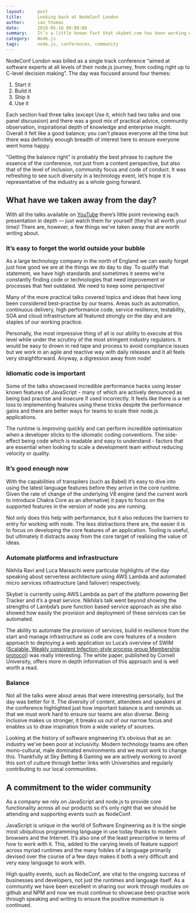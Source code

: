 ```yaml
---
layout:     post
title:      Looking back at NodeConf London
author:     ian_thomas
date:       2016-05-16 09:00:00
summary:    It’s a little known fact that skybet.com has been working with node.js since version 0.4 (though our first app running in a live environment was on version 0.6) so we’ve got a long history of running JavaScript on the server. In addition, our customer experience is wholly reliant on JavaScript in the browser so you could say we’re less of a PHP shop and more of a JavaScript shop… So it was with interest that three of the skybet.com team headed to that London for the first ever NodeConf London.
category:   Node.js
tags:       node.js, conferences, community
---
```


NodeConf London was billed as a single track conference “aimed at software experts at all levels of their node.js journey, from coding right up to C-level decision making”. The day was focused around four themes:

1. Start it
2. Build it
3. Ship it
4. Use it

Each section had three talks (except Use it, which had two talks and one panel discussion) and there was a good mix of practical advice, community observation, inspirational depth of knowledge and enterprise insight. Overall it felt like a good balance; you can’t please everyone all the time but there was definitely enough breadth of interest here to ensure everyone went home happy.

“Getting the balance right” is probably the best phrase to capture the essence of the conference, not just from a content perspective, but also that of the level of inclusion, community focus and code of conduct. It was refreshing to see such diversity in a technology event, let’s hope it is representative of the industry as a whole going forward.

## What have we taken away from the day?

With all the talks available on [YouTube](https://www.youtube.com/playlist?list=PL0CdgOSSGlBYnHAl_DZoy9BWvdVQjNKE2) there’s little point reviewing each presentation in depth — just watch them for yourself (they’re all worth your time)! There are, however, a few things we’ve taken away that are worth writing about.

### It’s easy to forget the world outside your bubble

As a large technology company in the north of England we can easily forget just how good we are at the things we do day to day. To qualify that statement, we have high standards and sometimes it seems we’re constantly finding code or technologies that need improvement or processes that feel outdated. We need to keep some perspective!

Many of the more practical talks covered topics and ideas that have long been considered best-practise by our teams. Areas such as automation, continuous delivery, high performance code, service resilience, testability, SOA and cloud infrastructure all featured strongly on the day and are staples of our working practice.

Personally, the most impressive thing of all is our ability to execute at this level while under the scrutiny of the most stringent industry regulators. It would be easy to drown in red tape and process to avoid compliance issues but we work in an agile and reactive way with daily releases and it all feels very straightforward. Anyway, a digression away from node!

### Idiomatic code is important

Some of the talks showcased incredible performance hacks using lesser known features of JavaScript - many of which are actively  denounced as being bad practise and insecure if used incorrectly. It feels like there is a net loss to implementing features using these tricks despite the performance gains and there are better ways for teams to scale their node.js applications.

The runtime is improving quickly and can perform incredible optimisation when a developer sticks to the idiomatic coding conventions. The side-effect being code which is readable and easy to understand - factors that are essential when looking to scale a development team without reducing velocity or quality.

### It’s good enough now

With the capabilities of transpilers (such as Babel) it’s easy to dive into using the latest language features before they arrive in the core runtime. Given the rate of change of the underlying V8 engine (and the current work to introduce Chakra Core as an alternative) it pays to focus on the supported features in the version of node you are running.

Not only does this help with performance, but it also reduces the barriers to entry for working with node. The less distractions there are, the easier it is to focus on developing the core features of an application. Tooling is useful, but ultimately it distracts away from the core target of realising the value of ideas.

### Automate platforms and infrastructure

Nikhila Ravi and Luca Maraschi were particular highlights of the day speaking about serverless architecture using AWS Lambda and automated micro services infrastructure (and failover) respectively.

Skybet is currently using AWS Lambda as part of the platform powering Bet Tracker and it’s a great service. Nikhila’s talk went beyond showing the strengths of Lambda’s pure function based service approach as she also showed how easily the provision and deployment of these services can be automated.

The ability to automate the provision of services, build in resilience from the start and manage infrastructure as code are core features of a modern approach to deploying a web application so Luca’s overview of SWIM ([Scalable, Weakly consistent Infection-style process group Membership protocol](https://www.cs.cornell.edu/~asdas/research/dsn02-swim.pdf)) was really interesting. The white paper, published by Cornell University, offers more in depth information of this approach and is well worth a read.

### Balance

Not all the talks were about areas that were interesting personally, but the day was better for it. The diversity of content, attendees and speakers at the conference highlighted just how important balance is and reminds us that we must work hard to ensure our teams are also diverse. Being inclusive makes us stronger, it breaks us out of our narrow focus and enables us to draw inspiration from a wide variety of sources.

Looking at the history of software engineering it’s obvious that as an industry we’ve been poor at inclusivity. Modern technology teams are often mono-cultural, male dominated environments and we must work to change this. Thankfully at Sky Betting & Gaming we are actively working to avoid this sort of culture through better links with Universities and regularly contributing to our local communities.

## A commitment to the wider community

As a company we rely on JavaScript and node.js to provide core functionality across all our products so it’s only right that we should be attending and supporting events such as NodeConf.

JavaScript is unique in the world of Software Engineering as it is the single most ubiquitous programming language in use today thanks to modern browsers and the Internet. It’s also one of the least prescriptive in terms of how to work with it. This, added to the varying levels of feature support across myriad runtimes and the many foibles of a language primarily devised over the course of a few days makes it both a very difficult and very easy language to work with.

High quality events, such as NodeConf, are vital to the ongoing success of businesses and developers, not just the runtimes and language itself. As a community we have been excellent in sharing our work through modules on github and NPM and now we must continue to showcase best-practise work through speaking and writing to ensure the positive momentum is continued.


